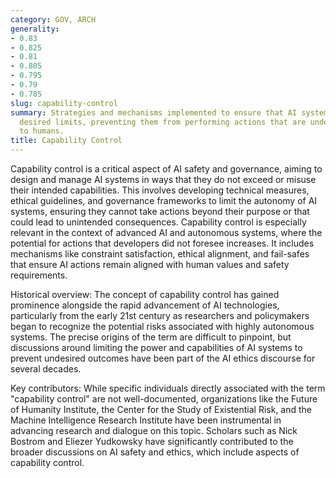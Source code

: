 ```yaml
---
category: GOV, ARCH
generality:
- 0.83
- 0.825
- 0.81
- 0.805
- 0.795
- 0.79
- 0.785
slug: capability-control
summary: Strategies and mechanisms implemented to ensure that AI systems act within
  desired limits, preventing them from performing actions that are undesired or harmful
  to humans.
title: Capability Control
---
```


Capability control is a critical aspect of AI safety and governance, aiming to design and manage AI systems in ways that they do not exceed or misuse their intended capabilities. This involves developing technical measures, ethical guidelines, and governance frameworks to limit the autonomy of AI systems, ensuring they cannot take actions beyond their purpose or that could lead to unintended consequences. Capability control is especially relevant in the context of advanced AI and autonomous systems, where the potential for actions that developers did not foresee increases. It includes mechanisms like constraint satisfaction, ethical alignment, and fail-safes that ensure AI actions remain aligned with human values and safety requirements.

Historical overview: The concept of capability control has gained prominence alongside the rapid advancement of AI technologies, particularly from the early 21st century as researchers and policymakers began to recognize the potential risks associated with highly autonomous systems. The precise origins of the term are difficult to pinpoint, but discussions around limiting the power and capabilities of AI systems to prevent undesired outcomes have been part of the AI ethics discourse for several decades.

Key contributors: While specific individuals directly associated with the term "capability control" are not well-documented, organizations like the Future of Humanity Institute, the Center for the Study of Existential Risk, and the Machine Intelligence Research Institute have been instrumental in advancing research and dialogue on this topic. Scholars such as Nick Bostrom and Eliezer Yudkowsky have significantly contributed to the broader discussions on AI safety and ethics, which include aspects of capability control.